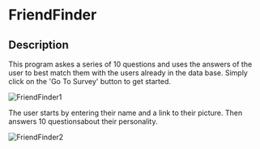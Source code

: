 # FriendFinder

## Description
This program askes a series of 10 questions and uses the answers of the user to best match them with the users already in the data base.
Simply click on the 'Go To Survey' button to get started.

![FriendFinder1](https://user-images.githubusercontent.com/51678140/74258589-95dfe200-4cc4-11ea-8397-b2553367ee9d.png)

The user starts by entering their name and a link to their picture. Then answers 10 questionsabout their personality.

![FriendFinder2](https://user-images.githubusercontent.com/51678140/74258695-bf990900-4cc4-11ea-91c5-555a954a5e58.png)
